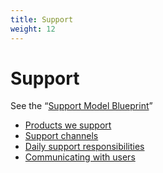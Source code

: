```yaml
---
title: Support
weight: 12
---
```


# Support

See the “[Support Model Blueprint](https://docs.google.com/drawings/d/1ox2FK9q6GRyY_zvhSuFIOT9-a6Wd-R4-kP8OlrzVCvk/edit)”

- [Products we support](./products-we-support/)
- [Support channels](./support-channels/)
- [Daily support responsibilities](./support-responsibilites/)
- [Communicating with users](./communicating-with-users/)

